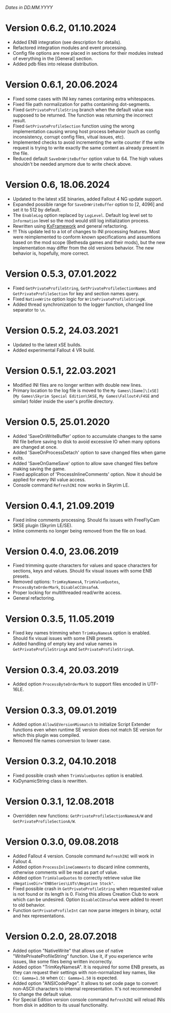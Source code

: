 *Dates in DD.MM.YYYY*

# Version 0.6.2, 01.10.2024
- Added ENB integration (see description for details).
- Refactored integration modules and event processing.
- Config file options are now placed in sections for their modules instead of everything in the [General] section.
- Added pdb files into release distribution.

# Version 0.6.1, 20.06.2024
- Fixed some cases with INI key names contaning extra whitespaces.
- Fixed file path normalization for paths contanining dot-segments.
- Fixed `GetPrivateProfileString` branch when the default value was supposed to be returned. The function was returning the incorrect result.
- Fixed `GetPrivateProfileSection` function using the wrong implementation causing wrong host process behavior (such as config inconsistency, corrupt config files, vitual issues, etc).
- Implemented checks to avoid incrementing the write counter if the write request is trying to write exactly the same content as already present in the file.
- Reduced default `SaveOnWriteBuffer` option value to 64. The high values shouldn't be needed anymore due to write check above.

# Version 0.6, 18.06.2024
- Updated to the latest xSE binaries, added Fallout 4 NG update support.
- Expanded possible range for `SaveOnWriteBuffer` option to [2, 4096] and set it to 512 by default.
- The `EnableLog` option replaced by `LogLevel`. Default log level set to `Information` level so the mod would still log initialization process.
- Rewritten using [KxFramework](https://github.com/Karandra/KxFramework) and general refactoring.
- !!! This update led to a lot of changes to INI processing features. Most were reimplemented to conform known specifications and assumtions based on the mod scope (Bethesda games and their mods), but the new implementation may differ from the old versions behavior. The new behavior is, hopefully, more correct.

# Version 0.5.3, 07.01.2022
- Fixed `GetPrivateProfileString`, `GetPrivateProfileSectionNames` and `GetPrivateProfileSection` for key and section names query.
- Fixed `NativeWrite` option logic for `WritePrivateProfileStringW`.
- Added thread synchronization to the logger function, changed line separator to `\n`.

# Version 0.5.2, 24.03.2021
- Updated to the latest xSE builds.
- Added experimental Fallout 4 VR build.

# Version 0.5.1, 22.03.2021
- Modified INI files are no longer written with double new lines.
- Primary location to the log file is moved to the `My Games\[Game]\[xSE]` (`My Games\Skyrim Special Edition\SKSE`, `My Games\Fallout4\F4SE` and similar) folder inside the user's profile directory.

# Version 0.5, 25.01.2020
- Added 'SaveOnWriteBuffer' option to accumulate changes to the same INI file before saving to disk to avoid excessive IO when many options are changed at once.
- Added 'SaveOnProcessDetach' option to save changed files when game exits.
- Added 'SaveOnGameSave' option to allow save changed files before making saving the game.
- Fixed application of 'ProcessInlineComments' option. Now it should be applied for every INI value access.
- Console command `RefreshINI` now works in Skyrim LE.

# Version 0.4.1, 21.09.2019
- Fixed inline comments processing. Should fix issues with FreeFlyCam SKSE plugin (Skyrim LE/SE).
- Inline comments no longer being removed from the file on load.

# Version 0.4.0, 23.06.2019
- Fixed trimming quote characters for values and space characters for sections, keys and values. Should fix visual issues with some ENB presets.
- Removed options: `TrimKeyNamesA`, `TrimValueQuotes`, `ProcessByteOrderMark`, `DisableCCUnsafeA`.
- Proper locking for multithreaded read/write access.
- General refactoring.

# Version 0.3.5, 11.05.2019
- Fixed key names trimming when `TrimKeyNamesA` option is enabled. Should fix visual issues with some ENB presets.
- Added handling of empty key and value names in `GetPrivateProfileStringA` and `SetPrivateProfileStringA`.

# Version 0.3.4, 20.03.2019
- Added option `ProcessByteOrderMark` to support files encoded in UTF-16LE.

# Version 0.3.3, 09.01.2019
- Added option `AllowSEVersionMismatch` to initialize Script Extender functions even when runtime SE version does not match SE version for which this plugin was compiled.
- Removed file names conversion to lower case.

# Version 0.3.2, 04.10.2018
- Fixed possible crash when `TrimValueQuotes` option is enabled.
- KxDynamicString class is rewritten.

# Version 0.3.1, 12.08.2018
- Overridden new functions: `GetPrivateProfileSectionNamesA/W` and `GetPrivateProfileSectionA/W`.

# Version 0.3.0, 09.08.2018
- Added Fallout 4 version. Console command `RefreshINI` will work in Fallout 4.
- Added option `ProcessInlineComments` to discard inline comments, otherwise comments will be read as part of value.
- Added option `TrimValueQuotes` to correctly retrieve value like `sNegativeDir="ENBSeries\LUTs\Negative Stock"`.
- Fixed possible crash in `GetPrivateProfileString` when requested value is not found or its length is 0. Fixing this allows Creation Club to work which can be undesired. Option `DisableCCUnsafeA` were added to revert to old behavior.
- Function `GetPrivateProfileInt` can now parse integers in binary, octal and hex representations.

# Version 0.2.0, 28.07.2018
- Added option "NativeWrite" that allows use of native "WritePrivateProfileString" function. Use it, if you experience write issues, like some files being written incorrectly.
- Added option "TrimKeyNamesA". It is required for some ENB presets, as they can request their settings with non-normalized key names, like `       CC: Gamma=1.50 ` when `CC: Gamma=1.50` is expected.
- Added option "ANSICodePage". It allows to set code page to convert non-ASCII characters to internal representation. It's not recommended to change the default value.
- For Special Edition version console command `RefreshINI` will reload INIs from disk in addition to its usual functionality.
